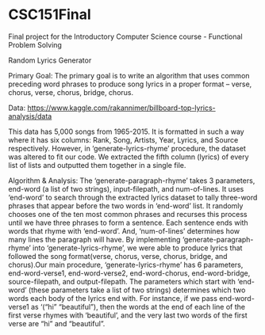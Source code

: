 # CSC151Final
Final project for the Introductory Computer Science course - Functional Problem Solving

Random Lyrics Generator

Primary Goal:
The primary goal is to write an algorithm that uses common preceding word phrases to produce song lyrics in a proper format
– verse, chorus, verse, chorus, bridge, chorus.

Data:
https://www.kaggle.com/rakannimer/billboard-top-lyrics-analysis/data

This data has 5,000 songs from 1965-2015. It is formatted in such a way where it has six columns: Rank, Song, Artists, Year,
Lyrics, and Source respectively. However, in ‘generate-lyrics-rhyme’ procedure, the dataset was altered to fit our code. 
We extracted the fifth column (lyrics) of every list of lists and outputted them together in a single file.

Algorithm & Analysis:
The ‘generate-paragraph-rhyme’ takes 3 parameters, end-word (a list of two strings), input-filepath, and num-of-lines. It uses
‘end-word’ to search through the extracted lyrics dataset to tally three-word phrases that appear before the two words in
‘end-word’ list. It randomly chooses one of the ten most common phrases and recurses this process until we have three phrases
to form a sentence. Each sentence ends with words that rhyme with ‘end-word’. And, ‘num-of-lines’ determines how many lines
the paragraph will have. By implementing ‘generate-paragraph-rhyme’ into ‘generate-lyrics-rhyme’, we were able to produce 
lyrics that followed the song format(verse, chorus, verse, chorus, bridge, and chorus).Our main procedure,
‘generate-lyrics-rhyme’ has 6 parameters, end-word-verse1, end-word-verse2, end-word-chorus, end-word-bridge, source-filepath,
and output-filepath. The parameters which start with ‘end-word’ (these parameters take a list of two strings) determines which
two words each body of the lyrics end with. For instance, if we pass end-word-verse1 as ‘(“hi” “beautiful”), then the words at
the end of each line of the first verse rhymes with ‘beautiful’, and the very last two words of the first verse are “hi” and
“beautiful”.
